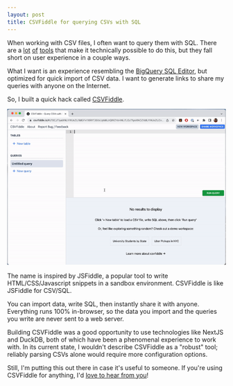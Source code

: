 ```yaml
---
layout: post
title: CSVFiddle for querying CSVs with SQL
---
```


When working with CSV files, I often want to query them with SQL. There are a [lot](https://jupyter.org/) [of](https://shell.duckdb.org/) [tools](https://simonwillison.net/2021/Jun/19/sqlite-utils-memory/) that make it technically possible to do this, but they fall short on user experience in a couple ways.

What I want is an experience resembling the [BigQuery SQL Editor](https://www.google.com/search?q=bigquery+sql+editor&tbm=isch), but optimized for quick import of CSV data. I want to generate links to share my queries with anyone on the Internet.

So, I built a quick hack called [CSVFiddle](http://csvfiddle.io/).

![](/static/csvfiddle/demo.gif)

The name is inspired by JSFiddle, a popular tool to write HTML/CSS/Javascript snippets in a sandbox environment. CSVFiddle is like JSFiddle for CSV/SQL.

You can import data, write SQL, then instantly share it with anyone. Everything runs 100% in-browser, so the data you import and the queries you write are never sent to a web server.

Building CSVFiddle was a good opportunity to use technologies like NextJS and DuckDB, both of which have been a phenomenal experience to work with. In its current state, I wouldn't describe CSVFiddle as a "robust" tool; reliably parsing CSVs alone would require more configuration options.

Still, I'm putting this out there in case it's useful to someone. If you're using CSVFiddle for anything, I'd [love to hear from you](https://twitter.com/shubroski)!